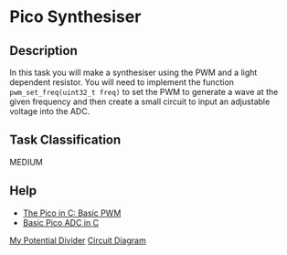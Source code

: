 # Pico Synthesiser
## Description
In this task you will make a synthesiser using the PWM and a light dependent resistor. You will need to implement the function `pwm_set_freq(uint32_t freq)` to set the PWM to generate a wave at the given frequency and then create a small circuit to input an adjustable voltage into the ADC.

## Task Classification
MEDIUM

## Help
- [The Pico in C: Basic PWM](https://www.i-programmer.info/programming/hardware/14849-the-pico-in-c-basic-pwm.html)
- [Basic Pico ADC in C](https://www.okdo.com/getting-started/get-started-with-raspberry-pi-pico-gpio-c-c/)


[My Potential Divider](./images/board.png)
[Circuit Diagram](./images/circuit.png)
